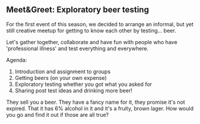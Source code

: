 ## Meet&Greet: Exploratory beer testing

For the first event of this season, we decided to arrange an informal, but yet still creative meetup for getting to know each other by testing... beer.

Let's gather together, collaborate and have fun with people who have 'professional illness' and test everything and everywhere.

Agenda:
1) Introduction and assignment to groups
2) Getting beers (on your own expense)
3) Exploratory testing whether you got what you asked for
4) Sharing post test ideas and drinking more beer!

They sell you a beer. They have a fancy name for it, they promise it's not expired. That it has 6% alcohol in it and it's a fruity, brown lager. How would you go and find it out if those are all true?
